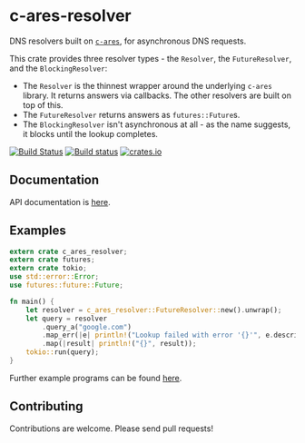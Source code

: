 # c-ares-resolver

DNS resolvers built on [`c-ares`](https://github.com/dimbleby/rust-c-ares/), for
asynchronous DNS requests.

This crate provides three resolver types - the `Resolver`, the `FutureResolver`,
and the `BlockingResolver`:

- The `Resolver` is the thinnest wrapper around the underlying `c-ares` library.
  It returns answers via callbacks. The other resolvers are built on top of
  this.
- The `FutureResolver` returns answers as `futures::Future`s.
- The `BlockingResolver` isn't asynchronous at all - as the name suggests, it
  blocks until the lookup completes.

[![Build Status](https://travis-ci.org/dimbleby/c-ares-resolver.svg?branch=master)](https://travis-ci.org/dimbleby/c-ares-resolver)
[![Build status](https://ci.appveyor.com/api/projects/status/m9o3f4u6wuofq8k9/branch/master?svg=true)](https://ci.appveyor.com/project/dimbleby/c-ares-resolver/branch/master)
[![crates.io](https://meritbadge.herokuapp.com/c-ares-resolver)](https://crates.io/crates/c-ares-resolver)

## Documentation

API documentation is [here](https://docs.rs/c-ares-resolver).

## Examples

```rust
extern crate c_ares_resolver;
extern crate futures;
extern crate tokio;
use std::error::Error;
use futures::future::Future;

fn main() {
    let resolver = c_ares_resolver::FutureResolver::new().unwrap();
    let query = resolver
        .query_a("google.com")
        .map_err(|e| println!("Lookup failed with error '{}'", e.description()))
        .map(|result| println!("{}", result));
    tokio::run(query);
}
```

Further example programs can be found
[here](https://github.com/dimbleby/c-ares-resolver/tree/master/examples).

## Contributing

Contributions are welcome. Please send pull requests!
